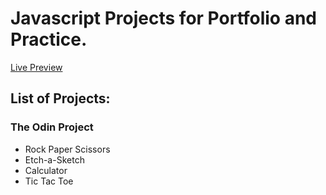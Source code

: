 # Javascript Projects for Portfolio and Practice.

[Live Preview](https://nikolaizhnikolov.github.io/top_js_portfolio/)

## List of Projects:
### The Odin Project
 - Rock Paper Scissors
 - Etch-a-Sketch
 - Calculator
 - Tic Tac Toe
